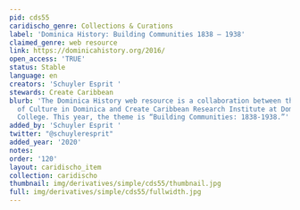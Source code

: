 ```yaml
---
pid: cds55
caridischo_genre: Collections & Curations
label: 'Dominica History: Building Communities 1838 – 1938'
claimed_genre: web resource
link: https://dominicahistory.org/2016/
open_access: 'TRUE'
status: Stable
language: en
creators: 'Schuyler Esprit '
stewards: Create Caribbean
blurb: 'The Dominica History web resource is a collaboration between the Division
  of Culture in Dominica and Create Caribbean Research Institute at Dominica State
  College. This year, the theme is “Building Communities: 1838-1938.”'
added_by: 'Schuyler Esprit '
twitter: "@schuyleresprit"
added_year: '2020'
notes: 
order: '120'
layout: caridischo_item
collection: caridischo
thumbnail: img/derivatives/simple/cds55/thumbnail.jpg
full: img/derivatives/simple/cds55/fullwidth.jpg
---
```

